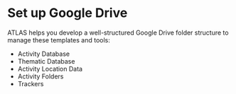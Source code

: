 # Set up Google Drive

ATLAS helps you develop a well-structured Google Drive folder structure to manage these templates and tools:

* Activity Database
* Thematic Database
* Activity Location Data
* Activity Folders
* Trackers